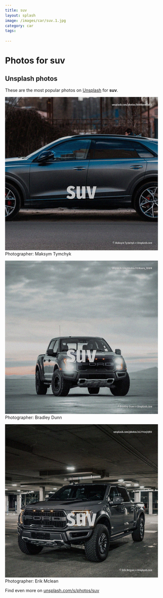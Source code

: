 ```yaml
---
title: suv
layout: splash
image: /images/car/suv.1.jpg
category: car
tags:

---
```

# Photos for suv
 
## Unsplash photos
These are the most popular photos on [Unsplash](https://unsplash.com) for **suv**.
 
![suv](/images/car/suv.1.jpg)
Photographer:  Maksym Tymchyk
 
![suv](/images/car/suv.2.jpg)
Photographer:  Bradley Dunn
 
![suv](/images/car/suv.3.jpg)
Photographer:  Erik Mclean
 
Find even more on [unsplash.com/s/photos/suv](https://unsplash.com/s/photos/suv)
 
